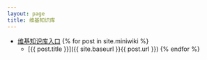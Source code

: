 ```yaml
---
layout: page
title: 维基知识库
---
```


* [维基知识库入口](../1419347080.html)
{% for post in site.miniwiki %} 
  * [{{ post.title }}]({{ site.baseurl }}{{ post.url }})
{% endfor %}